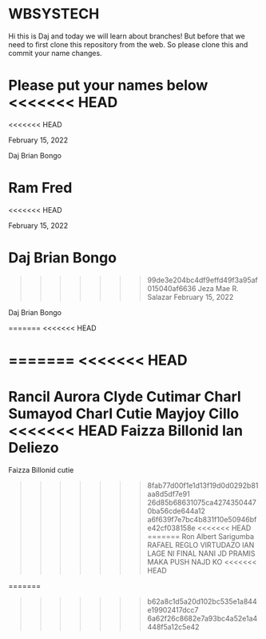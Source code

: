 # WBSYSTECH

Hi this is Daj and today we will learn about branches! But before that we need to first clone this repository from the web. So please clone this and commit your name changes.

Please put your names below
<<<<<<< HEAD
=======
<<<<<<< HEAD

February 15, 2022

Daj Brian Bongo

Ram Fred
=======
<<<<<<< HEAD


February 15, 2022

Daj Brian Bongo
=======
>>>>>>> 99de3e204bc4df9effd49f3a95af015040af6636
Jeza Mae R. Salazar
February 15, 2022

Daj Brian Bongo

=======
<<<<<<< HEAD



=======
<<<<<<< HEAD
=======
Rancil Aurora
Clyde Cutimar
Charl Sumayod
Charl Cutie
Mayjoy Cillo
<<<<<<< HEAD
Faizza Billonid
Ian Deliezo
=======
Faizza Billonid cutie
>>>>>>> 8fab77d00f1e1d13f19d0d0292b81aa8d5df7e91
>>>>>>> 26d85b68631075ca42743504470ba56cde644a12
>>>>>>> a6f639f7e7bc4b831f10e50946bfe42cf038158e
<<<<<<< HEAD
=======
Ron Albert Sarigumba
RAFAEL REGLO VIRTUDAZO
IAN LAGE NI FINAL NANI JD PRAMIS MAKA PUSH NAJD KO
<<<<<<< HEAD





=======
>>>>>>> b62a8c1d5a20d102bc535e1a844e19902417dcc7
>>>>>>> 6a62f26c8682e7a93bc4a52e1a4448f5a12c5e42
